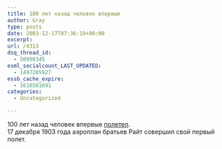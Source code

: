 ```yaml
---
title: 100 лет назад человек впервые
author: Gray
type: posts
date: 2003-12-17T07:36:19+00:00
excerpt:
url: /4313
dsq_thread_id:
  - 50998345
esml_socialcount_LAST_UPDATED:
  - 1497265927
essb_cache_expire:
  - 1616581691
categories:
  - Uncategorized

---
```








100 лет назад человек впервые <a href="http://www.gazeta.ru/2003/12/17/amerikaprazd.shtml" target="_blank">полетел</a>.  
17 декабря 1903 года аэроплан братьев Райт совершил свой первый полет.